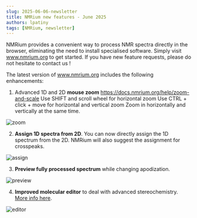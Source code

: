 ```yaml
---
slug: 2025-06-06-newsletter
title: NMRium new features - June 2025
authors: lpatiny
tags: [NMRium, newsletter]
---
```


NMRium provides a convenient way to process NMR spectra directly in the browser, eliminating the need to install specialised software. Simply visit www.nmrium.org to get started. If you have new feature requests, please do not hesitate to contact us !

The latest version of www.nmrium.org includes the following enhancements:

1. Advanced 1D and 2D **mouse zoom** https://docs.nmrium.org/help/zoom-and-scale
   Use SHIFT and scroll wheel for horizontal zoom
   Use CTRL + click + move for horizontal and vertical zoom
   Zoom in horizontally and vertically at the same time.

![zoom](/newsletters/2025/june/zoom.gif)

2. **Assign 1D spectra from 2D**. You can now directly assign the 1D spectrum from the 2D. NMRium will also suggest the assignment for crosspeaks.

![assign](/newsletters/2025/june/assign.gif)

3. **Preview fully processed spectrum** while changing apodization.

![preview](/newsletters/2025/june/preview.gif)

4. **Improved molecular editor** to deal with advanced stereochemistry. [More info here](https://docs.nmrium.org/ocl/stereochemistry).

![editor](/newsletters/2025/june/editor.gif)
